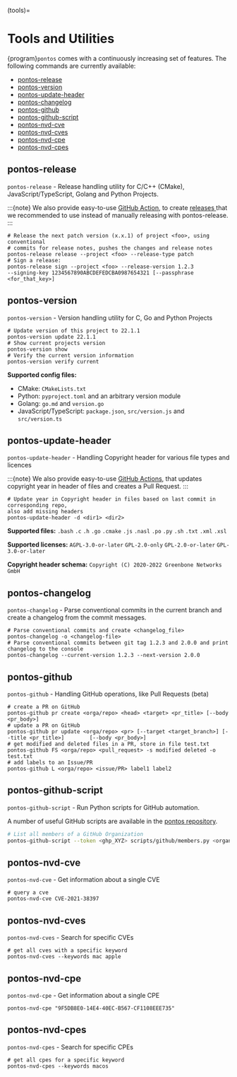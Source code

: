 (tools)=

# Tools and Utilities <!-- omit in toc -->


{program}`pontos` comes with a continuously increasing set of features.
The following commands are currently available:

- [pontos-release](#pontos-release)
- [pontos-version](#pontos-version)
- [pontos-update-header](#pontos-update-header)
- [pontos-changelog](#pontos-changelog)
- [pontos-github](#pontos-github)
- [pontos-github-script](#pontos-github-script)
- [pontos-nvd-cve](#pontos-nvd-cve)
- [pontos-nvd-cves](#pontos-nvd-cves)
- [pontos-nvd-cpe](#pontos-nvd-cpe)
- [pontos-nvd-cpes](#pontos-nvd-cpes)

## pontos-release

`pontos-release` - Release handling utility for C/C++ (CMake),
JavaScript/TypeScript, Golang and Python Projects.

:::{note}
We also provide easy-to-use [GitHub Action](https://github.com/greenbone/actions/),
to create [releases ](https://github.com/greenbone/actions/tree/main/release)
that we recommended to use instead of manually releasing with pontos-release.
:::

```shell
# Release the next patch version (x.x.1) of project <foo>, using conventional
# commits for release notes, pushes the changes and release notes
pontos-release release --project <foo> --release-type patch
# Sign a release:
pontos-release sign --project <foo> --release-version 1.2.3
--signing-key 1234567890ABCDEFEDCBA0987654321 [--passphrase <for_that_key>]
```

## pontos-version

`pontos-version` - Version handling utility for C, Go and Python Projects

```shell
# Update version of this project to 22.1.1
pontos-version update 22.1.1
# Show current projects version
pontos-version show
# Verify the current version information
pontos-version verify current
```

**Supported config files:**
* CMake: `CMakeLists.txt`
* Python: `pyproject.toml` and an arbitrary version module
* Golang: `go.md` and `version.go`
* JavaScript/TypeScript: `package.json`, `src/version.js` and `src/version.ts`

## pontos-update-header

`pontos-update-header` - Handling Copyright header for various file types and licences

:::{note}
We also provide easy-to-use [GitHub Actions](https://github.com/greenbone/actions/#usage), that updates copyright year in header of files and creates a Pull Request.
:::

```shell
# Update year in Copyright header in files based on last commit in corresponding repo,
also add missing headers
pontos-update-header -d <dir1> <dir2>
```

**Supported files:**
`.bash`
`.c`
`.h`
`.go`
`.cmake`
`.js`
`.nasl`
`.po`
`.py`
`.sh`
`.txt`
`.xml`
`.xsl`

**Supported licenses:**
`AGPL-3.0-or-later`
`GPL-2.0-only`
`GPL-2.0-or-later`
`GPL-3.0-or-later`

**Copyright header schema:** `Copyright (C) 2020-2022 Greenbone Networks GmbH`

## pontos-changelog

`pontos-changelog` - Parse conventional commits in the current branch and create
a changelog from the commit messages.

```shell
# Parse conventional commits and create <changelog_file>
pontos-changelog -o <changelog-file>
# Parse conventional commits between git tag 1.2.3 and 2.0.0 and print changelog to the console
pontos-changelog --current-version 1.2.3 --next-version 2.0.0
```

## pontos-github

`pontos-github` - Handling GitHub operations, like Pull Requests (beta)

```shell
# create a PR on GitHub
pontos-github pr create <orga/repo> <head> <target> <pr_title> [--body <pr_body>]
# update a PR on GitHub
pontos-github pr update <orga/repo> <pr> [--target <target_branch>] [--title <pr_title>]        [--body <pr_body>]
# get modified and deleted files in a PR, store in file test.txt
pontos-github FS <orga/repo> <pull_request> -s modified deleted -o test.txt
# add labels to an Issue/PR
pontos-github L <orga/repo> <issue/PR> label1 label2
```

## pontos-github-script

`pontos-github-script` - Run Python scripts for GitHub automation.

A number of useful GitHub scripts are available in the [pontos repository](https://github.com/greenbone/pontos/tree/main/scripts/github).

```sh
# List all members of a GitHub Organization
pontos-github-script --token <ghp_XYZ> scripts/github/members.py <organization>
```

## pontos-nvd-cve

`pontos-nvd-cve` - Get information about a single CVE

```shell
# query a cve
pontos-nvd-cve CVE-2021-38397
```

## pontos-nvd-cves

`pontos-nvd-cves` - Search for specific CVEs

```shell
# get all cves with a specific keyword
pontos-nvd-cves --keywords mac apple
```

## pontos-nvd-cpe

`pontos-nvd-cpe` - Get information about a single CPE

```shell
pontos-nvd-cpe "9F5DB8E0-14E4-40EC-B567-CF1108EEE735"
```

## pontos-nvd-cpes

`pontos-nvd-cpes` - Search for specific CPEs

```shell
# get all cpes for a specific keyword
pontos-nvd-cpes --keywords macos
```
